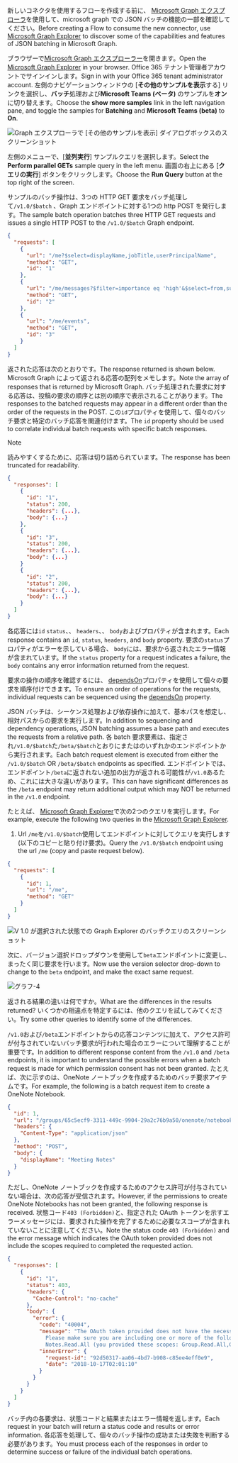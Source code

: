 <!-- markdownlint-disable MD002 MD041 -->

<span data-ttu-id="e1dd4-101">新しいコネクタを使用するフローを作成する前に、 [Microsoft Graph エクスプローラ](https://developer.microsoft.com/graph/graph-explorer)を使用して、microsoft graph での JSON バッチの機能の一部を確認してください。</span><span class="sxs-lookup"><span data-stu-id="e1dd4-101">Before creating a Flow to consume the new connector, use [Microsoft Graph Explorer](https://developer.microsoft.com/graph/graph-explorer) to discover some of the capabilities and features of JSON batching in Microsoft Graph.</span></span>

<span data-ttu-id="e1dd4-102">ブラウザーで[Microsoft Graph エクスプローラー](https://developer.microsoft.com/graph/graph-explorer)を開きます。</span><span class="sxs-lookup"><span data-stu-id="e1dd4-102">Open the [Microsoft Graph Explorer](https://developer.microsoft.com/graph/graph-explorer) in your browser.</span></span> <span data-ttu-id="e1dd4-103">Office 365 テナント管理者アカウントでサインインします。</span><span class="sxs-lookup"><span data-stu-id="e1dd4-103">Sign in with your Office 365 tenant administrator account.</span></span> <span data-ttu-id="e1dd4-104">左側のナビゲーションウィンドウの [**その他のサンプルを表示**する] リンクを選択し、**バッチ**処理および**Microsoft Teams (ベータ)** のサンプルを**オン**に切り替えます。</span><span class="sxs-lookup"><span data-stu-id="e1dd4-104">Choose the **show more samples** link in the left navigation pane, and toggle the samples for **Batching** and **Microsoft Teams (beta)** to **On**.</span></span>

![Graph エクスプローラで [その他のサンプルを表示] ダイアログボックスのスクリーンショット](./images/graph-explore1.png)

<span data-ttu-id="e1dd4-106">左側のメニューで、[**並列実行**] サンプルクエリを選択します。</span><span class="sxs-lookup"><span data-stu-id="e1dd4-106">Select the **Perform parallel GETs** sample query in the left menu.</span></span> <span data-ttu-id="e1dd4-107">画面の右上にある [**クエリの実行**] ボタンをクリックします。</span><span class="sxs-lookup"><span data-stu-id="e1dd4-107">Choose the **Run Query** button at the top right of the screen.</span></span>

<span data-ttu-id="e1dd4-108">サンプルのバッチ操作は、3つの HTTP GET 要求をバッチ処理して`/v1.0/$batch` 、Graph エンドポイントに対する1つの http POST を発行します。</span><span class="sxs-lookup"><span data-stu-id="e1dd4-108">The sample batch operation batches three HTTP GET requests and issues a single HTTP POST to the `/v1.0/$batch` Graph endpoint.</span></span>

```json
{
  "requests": [
    {
      "url": "/me?$select=displayName,jobTitle,userPrincipalName",
      "method": "GET",
      "id": "1"
    },
    {
      "url": "/me/messages?$filter=importance eq 'high'&$select=from,subject,receivedDateTime,bodyPreview",
      "method": "GET",
      "id": "2"
    },
    {
      "url": "/me/events",
      "method": "GET",
      "id": "3"
    }
  ]
}
```

<span data-ttu-id="e1dd4-109">返された応答は次のとおりです。</span><span class="sxs-lookup"><span data-stu-id="e1dd4-109">The response returned is shown below.</span></span> <span data-ttu-id="e1dd4-110">Microsoft Graph によって返される応答の配列をメモします。</span><span class="sxs-lookup"><span data-stu-id="e1dd4-110">Note the array of responses that is returned by Microsoft Graph.</span></span> <span data-ttu-id="e1dd4-111">バッチ処理された要求に対する応答は、投稿の要求の順序とは別の順序で表示されることがあります。</span><span class="sxs-lookup"><span data-stu-id="e1dd4-111">The responses to the batched requests may appear in a different order than the order of the requests in the POST.</span></span> <span data-ttu-id="e1dd4-112">この`id`プロパティを使用して、個々のバッチ要求と特定のバッチ応答を関連付けます。</span><span class="sxs-lookup"><span data-stu-id="e1dd4-112">The `id` property should be used to correlate individual batch requests with specific batch responses.</span></span>

> [!NOTE]
> <span data-ttu-id="e1dd4-113">読みやすくするために、応答は切り詰められています。</span><span class="sxs-lookup"><span data-stu-id="e1dd4-113">The response has been truncated for readability.</span></span>

```json
{
  "responses": [
    {
      "id": "1",
      "status": 200,
      "headers": {...},
      "body": {...}
    },
    {
      "id": "3",
      "status": 200,
      "headers": {...},
      "body": {...}
    }
    {
      "id": "2",
      "status": 200,
      "headers": {...},
      "body": {...}
    }
  ]
}
```

<span data-ttu-id="e1dd4-114">各応答には`id` `status`、、 `headers`、、 `body`およびプロパティが含まれます。</span><span class="sxs-lookup"><span data-stu-id="e1dd4-114">Each response contains an `id`, `status`, `headers`, and `body` property.</span></span> <span data-ttu-id="e1dd4-115">要求の`status`プロパティがエラーを示している場合、 `body`には、要求から返されたエラー情報が含まれています。</span><span class="sxs-lookup"><span data-stu-id="e1dd4-115">If the `status` property for a request indicates a failure, the `body` contains any error information returned from the request.</span></span>

<span data-ttu-id="e1dd4-116">要求の操作の順序を確認するには、 [dependsOn](https://docs.microsoft.com/graph/json-batching#sequencing-requests-with-the-dependson-property)プロパティを使用して個々の要求を順序付けできます。</span><span class="sxs-lookup"><span data-stu-id="e1dd4-116">To ensure an order of operations for the requests, individual requests can be sequenced using the [dependsOn](https://docs.microsoft.com/graph/json-batching#sequencing-requests-with-the-dependson-property) property.</span></span>

<span data-ttu-id="e1dd4-117">JSON バッチは、シーケンス処理および依存操作に加えて、基本パスを想定し、相対パスからの要求を実行します。</span><span class="sxs-lookup"><span data-stu-id="e1dd4-117">In addition to sequencing and dependency operations, JSON batching assumes a base path and executes the requests from a relative path.</span></span> <span data-ttu-id="e1dd4-118">各 batch 要求要素は、指定され`/v1.0/$batch`た`/beta/$batch`とおりにまたはのいずれかのエンドポイントから実行されます。</span><span class="sxs-lookup"><span data-stu-id="e1dd4-118">Each batch request element is executed from either the `/v1.0/$batch` OR `/beta/$batch` endpoints as specified.</span></span> <span data-ttu-id="e1dd4-119">エンドポイントでは、エンドポイント`/beta`に返されない追加の出力が返される可能性が`/v1.0`あるため、これには大きな違いがあります。</span><span class="sxs-lookup"><span data-stu-id="e1dd4-119">This can have significant differences as the `/beta` endpoint may return additional output which may NOT be returned in the `/v1.0` endpoint.</span></span>

<span data-ttu-id="e1dd4-120">たとえば、 [Microsoft Graph Explorer](https://developer.microsoft.com/graph/graph-explorer)で次の2つのクエリを実行します。</span><span class="sxs-lookup"><span data-stu-id="e1dd4-120">For example, execute the following two queries in the [Microsoft Graph Explorer](https://developer.microsoft.com/graph/graph-explorer).</span></span>

1. <span data-ttu-id="e1dd4-121">Url `/me`を`/v1.0/$batch`使用してエンドポイントに対してクエリを実行します (以下のコピーと貼り付け要求)。</span><span class="sxs-lookup"><span data-stu-id="e1dd4-121">Query the `/v1.0/$batch` endpoint using the url `/me` (copy and paste request below).</span></span>

```json
{
  "requests": [
    {
      "id": 1,
      "url": "/me",
      "method": "GET"
    }
  ]
}
```

![V 1.0 が選択された状態での Graph Explorer のバッチクエリのスクリーンショット](./images/graph-explore3.png)

<span data-ttu-id="e1dd4-123">次に、バージョン選択ドロップダウンを使用して`beta`エンドポイントに変更し、まったく同じ要求を行います。</span><span class="sxs-lookup"><span data-stu-id="e1dd4-123">Now use the version selector drop-down to change to the `beta` endpoint, and make the exact same request.</span></span>

![グラフ-4](./images/graph-explore4.png)

<span data-ttu-id="e1dd4-125">返される結果の違いは何ですか。</span><span class="sxs-lookup"><span data-stu-id="e1dd4-125">What are the differences in the results returned?</span></span> <span data-ttu-id="e1dd4-126">いくつかの相違点を特定するには、他のクエリを試してみてください。</span><span class="sxs-lookup"><span data-stu-id="e1dd4-126">Try some other queries to identify some of the differences.</span></span>

<span data-ttu-id="e1dd4-127">`/v1.0`および`/beta`エンドポイントからの応答コンテンツに加えて、アクセス許可が付与されていないバッチ要求が行われた場合のエラーについて理解することが重要です。</span><span class="sxs-lookup"><span data-stu-id="e1dd4-127">In addition to different response content from the `/v1.0` and `/beta` endpoints, it is important to understand the possible errors when a batch request is made for which permission consent has not been granted.</span></span> <span data-ttu-id="e1dd4-128">たとえば、次に示すのは、OneNote ノートブックを作成するためのバッチ要求アイテムです。</span><span class="sxs-lookup"><span data-stu-id="e1dd4-128">For example, the following is a batch request item to create a OneNote Notebook.</span></span>

```json
{
  "id": 1,
  "url": "/groups/65c5ecf9-3311-449c-9904-29a2c76b9a50/onenote/notebooks",
  "headers": {
    "Content-Type": "application/json"
  },
  "method": "POST",
  "body": {
    "displayName": "Meeting Notes"
  }
}
```

<span data-ttu-id="e1dd4-129">ただし、OneNote ノートブックを作成するためのアクセス許可が付与されていない場合は、次の応答が受信されます。</span><span class="sxs-lookup"><span data-stu-id="e1dd4-129">However, if the permissions to create OneNote Notebooks has not been granted, the following response is received.</span></span> <span data-ttu-id="e1dd4-130">状態コード`403 (Forbidden)`と、指定された OAuth トークンを示すエラーメッセージには、要求された操作を完了するために必要なスコープが含まれていないことに注意してください。</span><span class="sxs-lookup"><span data-stu-id="e1dd4-130">Note the status code `403 (Forbidden)` and the error message which indicates the OAuth token provided does not include the scopes required to completed the requested action.</span></span>

```json
{
  "responses": [
    {
      "id": "1",
      "status": 403,
      "headers": {
        "Cache-Control": "no-cache"
      },
      "body": {
        "error": {
          "code": "40004",
          "message": "The OAuth token provided does not have the necessary scopes to complete the request.
            Please make sure you are including one or more of the following scopes: Notes.ReadWrite.All,
            Notes.Read.All (you provided these scopes: Group.Read.All,Group.ReadWrite.All,User.Read,User.Read.All)",
          "innerError": {
            "request-id": "92d50317-aa06-4bd7-b908-c85ee4eff0e9",
            "date": "2018-10-17T02:01:10"
          }
        }
      }
    }
  ]
}
```

<span data-ttu-id="e1dd4-131">バッチ内の各要求は、状態コードと結果またはエラー情報を返します。</span><span class="sxs-lookup"><span data-stu-id="e1dd4-131">Each request in your batch will return a status code and results or error information.</span></span> <span data-ttu-id="e1dd4-132">各応答を処理して、個々のバッチ操作の成功または失敗を判断する必要があります。</span><span class="sxs-lookup"><span data-stu-id="e1dd4-132">You must process each of the responses in order to determine success or failure of the individual batch operations.</span></span>